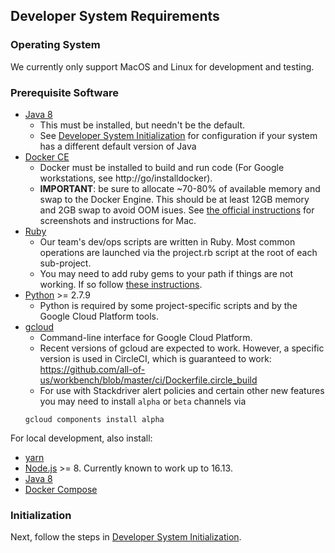 ## Developer System Requirements
### Operating System
We currently only support MacOS and Linux for development and testing.
### Prerequisite Software
  * [Java 8](https://openjdk.java.net/projects/jdk8/)
    * This must be installed, but needn't be the default.
    * See [Developer System Initialization](developer-system-initialization.md) for configuration if your
      system has a different default version of Java
  * [Docker CE](https://www.docker.com/community-edition)
    * Docker must be installed to build and run code (For Google workstations, see http://go/installdocker).
    * __IMPORTANT__: be sure to allocate ~70-80% of available memory and swap to the Docker Engine. This should be
      at least 12GB memory and 2GB swap to avoid OOM isues. See [the official instructions](https://docs.docker.com/docker-for-mac/#advanced)
      for screenshots and instructions for Mac.
  * [Ruby](https://www.ruby-lang.org/en/downloads/)
    * Our team's dev/ops scripts are written in Ruby. Most common operations are launched via the project.rb script at the root of each sub-project.
    * You may need to add ruby gems to your path if things are not working. If so follow [these instructions](https://guides.rubygems.org/faqs/#i-installed-gems-with---user-install-and-their-commands-are-not-available).
  * [Python](https://www.python.org/downloads/) >= 2.7.9
    * Python is required by some project-specific scripts and by the Google Cloud Platform tools.
  * [gcloud](https://cloud.google.com/sdk/docs/#install_the_latest_cloud_tools_version_cloudsdk_current_version)
    * Command-line interface for Google Cloud Platform.
    * Recent versions of gcloud are expected to work. However, a specific version is used in
      CircleCI, which is guaranteed to work: https://github.com/all-of-us/workbench/blob/master/ci/Dockerfile.circle_build
    * For use with Stackdriver alert policies and certain other new features you may
    need to install `alpha` or `beta` channels via 
    ```text
    gcloud components install alpha
    ```


For local development, also install:

  * [yarn](https://yarnpkg.com/lang/en/docs/install/#mac-stable)
  * [Node.js](https://nodejs.org/en/) >= 8.  Currently known to work up to 16.13.
  * [Java 8](https://www.oracle.com/technetwork/java/javase/downloads/jdk8-downloads-2133151.html)
  * [Docker Compose](https://docs.docker.com/compose/install/)

### Initialization
Next, follow the steps in [Developer System Initialization](developer-system-initialization.md).
